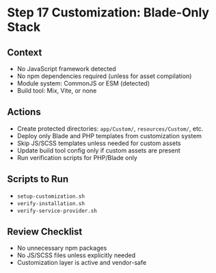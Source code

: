 # Step 17 Customization: Blade-Only Stack

## Context

-   No JavaScript framework detected
-   No npm dependencies required (unless for asset compilation)
-   Module system: CommonJS or ESM (detected)
-   Build tool: Mix, Vite, or none

## Actions

-   Create protected directories: `app/Custom/`, `resources/Custom/`, etc.
-   Deploy only Blade and PHP templates from customization system
-   Skip JS/SCSS templates unless needed for custom assets
-   Update build tool config only if custom assets are present
-   Run verification scripts for PHP/Blade only

## Scripts to Run

-   `setup-customization.sh`
-   `verify-installation.sh`
-   `verify-service-provider.sh`

## Review Checklist

-   No unnecessary npm packages
-   No JS/SCSS files unless explicitly needed
-   Customization layer is active and vendor-safe
